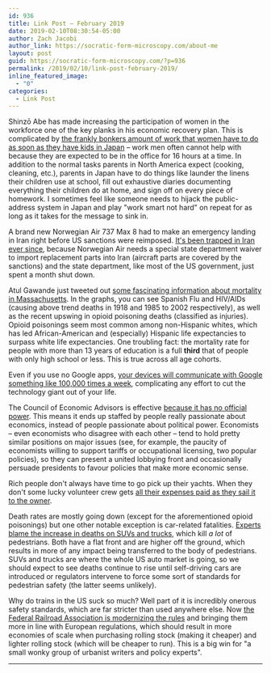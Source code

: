 ```yaml
---
id: 936
title: Link Post – February 2019
date: 2019-02-10T08:30:54-05:00
author: Zach Jacobi
author_link: https://socratic-form-microscopy.com/about-me
layout: post
guid: https://socratic-form-microscopy.com/?p=936
permalink: /2019/02/10/link-post-february-2019/
inline_featured_image:
  - "0"
categories:
  - Link Post
---
```


Shinzō Abe has made increasing the participation of women in the workforce one of the key planks in his economic recovery plan. This is complicated by <a href="https://www.nytimes.com/2019/02/02/world/asia/japan-working-mothers.html">the frankly bonkers amount of work that women have to do as soon as they have kids in Japan</a> – work men often cannot help with because they are expected to be in the office for 16 hours at a time. In addition to the normal tasks parents in North America expect (cooking, cleaning, etc.), parents in Japan have to do things like launder the linens their children use at school, fill out exhaustive diaries documenting everything their children do at home, and sign off on every piece of homework. I sometimes feel like someone needs to hijack the public-address system in Japan and play "work smart not hard" on repeat for as long as it takes for the message to sink in.

A brand new Norwegian Air 737 Max 8 had to make an emergency landing in Iran right before US sanctions were reimposed. <a href="reimposed">It's been trapped in Iran ever since</a>, because Norwegian Air needs a special state department waiver to import replacement parts into Iran (aircraft parts are covered by the sanctions) and the state department, like most of the US government, just spent a month shut down.

Atul Gawande just tweeted out <a href="https://twitter.com/Atul_Gawande/status/1078646188344336384">some fascinating information about mortality in Massachusetts</a>. In the graphs, you can see Spanish Flu and HIV/AIDs (causing above trend deaths in 1918 and 1985 to 2002 respectively), as well as the recent upswing in opioid poisoning deaths (classified as injuries). Opioid poisonings seem most common among non-Hispanic whites, which has led African-American and (especially) Hispanic life expectancies to surpass white life expectancies. One troubling fact: the mortality rate for people with more than 13 years of education is a full <strong>third</strong> that of people with only high school or less. This is true across all age cohorts.

Even if you use no Google apps, <a href="https://gizmodo.com/i-cut-google-out-of-my-life-it-screwed-up-everything-1830565500?">your devices will communicate with Google something like 100,000 times a week</a>, complicating any effort to cut the technology giant out of your life.

The Council of Economic Advisors is effective <a href="https://www.econlib.org/archives/2018/05/why_is_the_cea.html">because it has no official power</a>. This means it ends up staffed by people really passionate about economics, instead of people passionate about political power. Economists – even economists who disagree with each other – tend to hold pretty similar positions on major issues (see, for example, the paucity of economists willing to support tariffs or occupational licensing, two popular policies), so they can present a united lobbying front and occasionally persuade presidents to favour policies that make more economic sense.

Rich people don't always have time to go pick up their yachts. When they don't some lucky volunteer crew gets <a href="https://www.ft.com/content/d7a5661c-02b8-11e9-9d01-cd4d49afbbe3">all their expenses paid as they sail it to the owner</a>.

Death rates are mostly going down (except for the aforementioned opioid poisonings) but one other notable exception is car-related fatalities. <a href="https://www.freep.com/story/money/cars/2018/06/28/suvs-killing-americas-pedestrians/646139002/">Experts blame the increase in deaths on SUVs and trucks</a>, which kill <em>a lot</em> of pedestrians. Both have a flat front and are higher off the ground, which results in more of any impact being transferred to the body of pedestrians. SUVs and trucks are where the whole US auto market is going, so we should expect to see deaths continue to rise until self-driving cars are introduced or regulators intervene to force some sort of standards for pedestrian safety (the latter seems unlikely).

Why do trains in the US suck so much? Well part of it is incredibly onerous safety standards, which are far stricter than used anywhere else. Now <a href="https://usa.streetsblog.org/2018/11/23/u-s-finally-legalizes-modern-european-style-train-cars">the Federal Railroad Association is modernizing the rules</a> and bringing them more in line with European regulations, which should result in more economies of scale when purchasing rolling stock (making it cheaper) and lighter rolling stock (which will be cheaper to run). This is a big win for "a small wonky group of urbanist writers and policy experts".

<hr class="post-end" />
